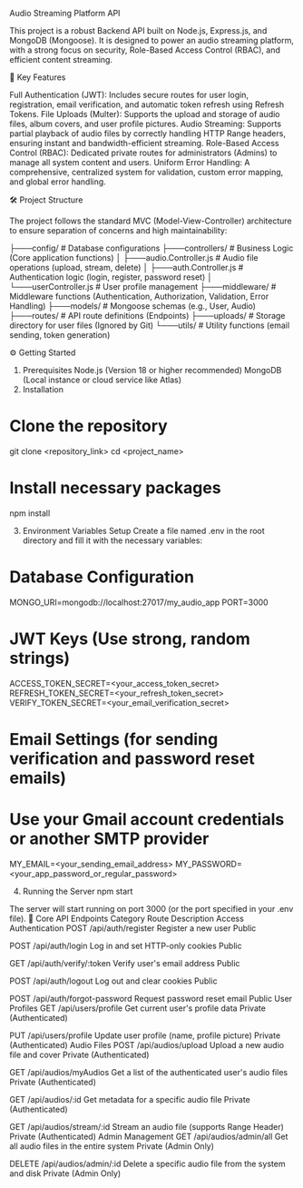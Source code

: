 Audio Streaming Platform API

This project is a robust Backend API built on Node.js, Express.js, and MongoDB (Mongoose). It is designed to power an audio streaming platform, with a strong focus on security, Role-Based Access Control (RBAC), and efficient content streaming.

🚀 Key Features

Full Authentication (JWT): Includes secure routes for user login, registration, email verification, and automatic token refresh using Refresh Tokens.
File Uploads (Multer): Supports the upload and storage of audio files, album covers, and user profile pictures.
Audio Streaming: Supports partial playback of audio files by correctly handling HTTP Range headers, ensuring instant and bandwidth-efficient streaming.
Role-Based Access Control (RBAC): Dedicated private routes for administrators (Admins) to manage all system content and users.
Uniform Error Handling: A comprehensive, centralized system for validation, custom error mapping, and global error handling.

🛠️ Project Structure


The project follows the standard MVC (Model-View-Controller) architecture to ensure separation of concerns and high maintainability:


├───config/               # Database configurations
├───controllers/          # Business Logic (Core application functions)
│   ├───audio.Controller.js   # Audio file operations (upload, stream, delete)
│   ├───auth.Controller.js    # Authentication logic (login, register, password reset)
│   └───userController.js     # User profile management
├───middleware/           # Middleware functions (Authentication, Authorization, Validation, Error Handling)
├───models/               # Mongoose schemas (e.g., User, Audio)
├───routes/               # API route definitions (Endpoints)
├───uploads/              # Storage directory for user files (Ignored by Git)
└───utils/                # Utility functions (email sending, token generation)


⚙️ Getting Started
1. Prerequisites
Node.js (Version 18 or higher recommended)
MongoDB (Local instance or cloud service like Atlas)
2. Installation
# Clone the repository
git clone <repository_link>
cd <project_name>

# Install necessary packages
npm install


3. Environment Variables Setup
Create a file named .env in the root directory and fill it with the necessary variables:
# Database Configuration
MONGO_URI=mongodb://localhost:27017/my_audio_app
PORT=3000

# JWT Keys (Use strong, random strings)
ACCESS_TOKEN_SECRET=<your_access_token_secret>
REFRESH_TOKEN_SECRET=<your_refresh_token_secret>
VERIFY_TOKEN_SECRET=<your_email_verification_secret>

# Email Settings (for sending verification and password reset emails)
# Use your Gmail account credentials or another SMTP provider
MY_EMAIL=<your_sending_email_address>
MY_PASSWORD=<your_app_password_or_regular_password>


4. Running the Server
npm start


The server will start running on port 3000 (or the port specified in your .env file).
🔗 Core API Endpoints
Category
Route
Description
Access
Authentication
POST /api/auth/register
Register a new user
Public


POST /api/auth/login
Log in and set HTTP-only cookies
Public


GET /api/auth/verify/:token
Verify user's email address
Public


POST /api/auth/logout
Log out and clear cookies
Public


POST /api/auth/forgot-password
Request password reset email
Public
User Profiles
GET /api/users/profile
Get current user's profile data
Private (Authenticated)


PUT /api/users/profile
Update user profile (name, profile picture)
Private (Authenticated)
Audio Files
POST /api/audios/upload
Upload a new audio file and cover
Private (Authenticated)


GET /api/audios/myAudios
Get a list of the authenticated user's audio files
Private (Authenticated)


GET /api/audios/:id
Get metadata for a specific audio file
Private (Authenticated)


GET /api/audios/stream/:id
Stream an audio file (supports Range Header)
Private (Authenticated)
Admin Management
GET /api/audios/admin/all
Get all audio files in the entire system
Private (Admin Only)


DELETE /api/audios/admin/:id
Delete a specific audio file from the system and disk
Private (Admin Only)


